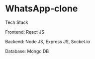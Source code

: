 # WhatsApp-clone


Tech Stack

Frontend: React JS

Backend: Node JS, Express JS, Socket.io

Database: Mongo DB
